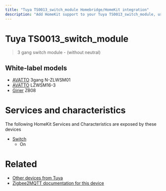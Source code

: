 ```yaml
---
title: "Tuya TS0013_switch_module Homebridge/HomeKit integration"
description: "Add HomeKit support to your Tuya TS0013_switch_module, using Homebridge, Zigbee2MQTT and homebridge-z2m."
---
```

<!---
This file has been GENERATED using src/docgen/docgen.ts
DO NOT EDIT THIS FILE MANUALLY!
-->
# Tuya TS0013_switch_module
> 3 gang switch module - (without neutral)


## White-label models
* [AVATTO](../index.md#avatto) 3gang N-ZLWSM01
* [AVATTO](../index.md#avatto) LZWSM16-3
* [Girier](../index.md#girier) ZB08

# Services and characteristics
The following HomeKit Services and Characteristics are exposed by
these devices

* [Switch](../../switch.md)
  * On


# Related
* [Other devices from Tuya](../index.md#tuya)
* [Zigbee2MQTT documentation for this device](https://www.zigbee2mqtt.io/devices/TS0013_switch_module.html)